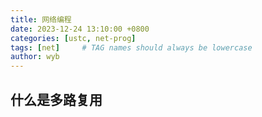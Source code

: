 ```yaml
---
title: 网络编程
date: 2023-12-24 13:10:00 +0800
categories: [ustc, net-prog]
tags: [net]     # TAG names should always be lowercase
author: wyb
---
```


## 什么是多路复用
